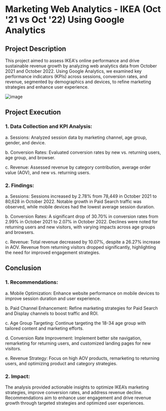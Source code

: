 # Marketing Web Analytics - IKEA (Oct '21 vs Oct '22) Using Google Analytics

## Project Description
This project aimed to assess IKEA's online performance and drive sustainable revenue growth by analyzing web analytics data from October 2021 and October 2022. Using Google Analytics, we examined key performance indicators (KPIs) across sessions, conversion rates, and revenue, segmented by demographics and devices, to refine marketing strategies and enhance user experience.

![image](https://github.com/user-attachments/assets/fc1f741d-8808-4175-bae5-0e4d10265756)


## Project Execution
### 1. Data Collection and KPI Analysis:

a. Sessions: Analyzed session data by marketing channel, age group, gender, and device.

b. Conversion Rates: Evaluated conversion rates by new vs. returning users, age group, and browser.

c. Revenue: Assessed revenue by category contribution, average order value (AOV), and new vs. returning users.

### 2. Findings:

a. Sessions: Sessions increased by 2.78% from 78,449 in October 2021 to 80,628 in October 2022. Notable growth in Paid Search traffic was observed, while mobile devices had the lowest average session duration.

b. Conversion Rates: A significant drop of 30.70% in conversion rates from 2.99% in October 2021 to 2.07% in October 2022. Declines were noted for returning users and new visitors, with varying impacts across age groups and browsers.

c. Revenue: Total revenue decreased by 10.07%, despite a 26.27% increase in AOV. Revenue from returning visitors dropped significantly, highlighting the need for improved engagement strategies.

## Conclusion
### 1. Recommendations:

a. Mobile Optimization: Enhance website performance on mobile devices to improve session duration and user experience.

b. Paid Channel Enhancement: Refine marketing strategies for Paid Search and Display channels to boost traffic and ROI.

c. Age Group Targeting: Continue targeting the 18-34 age group with tailored content and marketing efforts.

d. Conversion Rate Improvement: Implement better site navigation, remarketing for returning users, and customized landing pages for new visitors.

e. Revenue Strategy: Focus on high AOV products, remarketing to returning users, and optimizing product and category strategies.

### 2. Impact:

The analysis provided actionable insights to optimize IKEA’s marketing strategies, improve conversion rates, and address revenue decline. Recommendations aim to enhance user engagement and drive revenue growth through targeted strategies and optimized user experiences.
